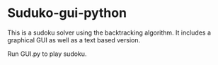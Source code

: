 # Suduko-gui-python
This is a sudoku solver using the backtracking algorithm. It includes a graphical GUI as well as a text based version.

Run GUI.py to play sudoku.
